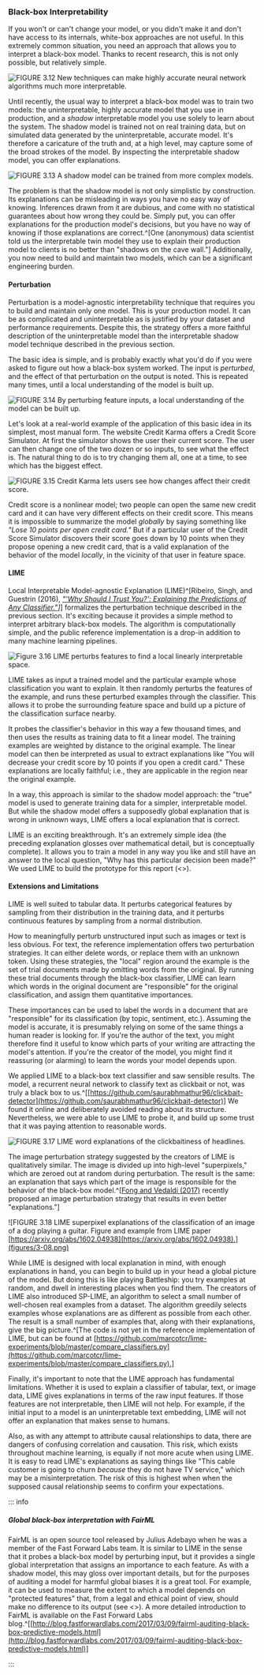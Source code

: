 ### Black-box Interpretability

If you won't or can't change your model, or you didn't make it and don't have
access to its internals, white-box approaches are not useful. In this extremely
common situation, you need an approach that allows you to interpret a black-box
model. Thanks to recent research, this is not only possible, but relatively
simple.

![FIGURE 3.12 New techniques can make highly accurate neural network algorithms much more interpretable.](figures/3-11.png)

Until recently, the usual way to interpret a black-box model was to train two
models: the uninterpretable, highly accurate model that you use in production,
and a _shadow_ interpretable model you use solely to learn about the system.
The shadow model is trained not on real training data, but on simulated data
generated by the uninterpretable, accurate model. It's therefore a caricature
of the truth and, at a high level, may capture some of the broad strokes of the
model. By inspecting the interpretable shadow model, you can offer
explanations.

![FIGURE 3.13 A shadow model can be trained from more complex models.](figures/3-04.png)

The problem is that the shadow model is not only simplistic by construction.
Its explanations can be misleading in ways you have no easy way of knowing.
Inferences drawn from it are dubious, and come with no statistical guarantees
about how wrong they could be. Simply put, you can offer explanations for the
production model's decisions, but you have no way of knowing if those
explanations are correct.^[One (anonymous) data scientist told us the
interpretable twin model they use to explain their production model to clients
is no better than "shadows on the cave wall."] Additionally, you now need to
build and maintain two models, which can be a significant engineering burden.

#### Perturbation

Perturbation is a model-agnostic interpretability technique that requires you
to build and maintain only one model. This is your production model. It can be
as complicated and uninterpretable as is justified by your dataset and
performance requirements. Despite this, the strategy offers a more faithful
description of the uninterpretable model than the interpretable shadow model
technique described in the previous section.

The basic idea is simple, and is probably exactly what you'd do if you were
asked to figure out how a black-box system worked. The input is _perturbed_,
and the effect of that perturbation on the output is noted. This is repeated
many times, until a local understanding of the model is built up.

![FIGURE 3.14  By perturbing feature inputs, a local understanding of the model can be built up.](figures/3-05.png)

Let's look at a real-world example of the application of this basic idea in its
simplest, most manual form. The website Credit Karma offers a Credit Score
Simulator. At first the simulator shows the user their current score. The user
can then change one of the two dozen or so inputs, to see what the effect is.
The natural thing to do is to try changing them all, one at a time, to see
which has the biggest effect.

![FIGURE 3.15 Credit Karma lets users see how changes affect their credit score.](figures/3-06.png)

Credit score is a nonlinear model; two people can open the same new credit card
and it can have very different effects on their credit score. This means it is
impossible to summarize the model _globally_ by saying something like *"Lose 10
points per open credit card."* But if a particular user of the Credit Score
Simulator discovers their score goes down by 10 points when they propose
opening a new credit card, that is a valid explanation of the behavior of the
model _locally_, in the vicinity of that user in feature space.

#### LIME

Local Interpretable Model-agnostic Explanation (LIME)^[Ribeiro, Singh,
and Guestrin (2016), *["'Why Should I
Trust You?': Explaining the Predictions of Any Classifier."](https://arxiv.org/abs/1602.04938)]*] formalizes the
perturbation technique described in the previous section. It's exciting because
it provides a simple method to interpret arbitrary black-box models. The
algorithm is computationally simple, and the public reference implementation is
a drop-in addition to many machine learning pipelines.

![Figure 3.16 LIME perturbs features to find a local linearly interpretable space.](figures/3-07.png)

LIME takes as input a trained model and the particular example whose
classification you want to explain. It then randomly perturbs the features of
the example, and runs these perturbed examples through the classifier. This
allows it to probe the surrounding feature space and build up a picture of the
classification surface nearby.

It probes the classifier's behavior in this way a few thousand times, and then
uses the results as training data to fit a linear model. The training
examples are weighted by distance to the original example. The linear model can
then be interpreted as usual to extract explanations like "You will decrease
your credit score by 10 points if you open a credit card." These explanations
are locally faithful; i.e., they are applicable in the region near the original
example.

In a way, this approach is similar to the shadow model approach: the "true"
model is used to generate training data for a simpler, interpretable model. But
while the shadow model offers a supposedly global explanation that is wrong in
unknown ways, LIME offers a local explanation that is correct.

LIME is an exciting breakthrough. It's an extremely simple idea (the
preceding explanation glosses over mathematical detail, but is conceptually
complete). It allows you to train a model in any way you like and still have
an answer to the local question, "Why has this particular decision been made?"
We used LIME to build the prototype for this report (<<prototype>>).

#### Extensions and Limitations

LIME is well suited to tabular data. It perturbs categorical features by
sampling from their distribution in the training data, and it perturbs
continuous features by sampling from a normal distribution.

How to meaningfully perturb unstructured input such as images or text is less
obvious. For text, the reference implementation offers two perturbation
strategies. It can either delete words, or replace them with an unknown token.
Using these strategies, the "local" region around the example is the set of
trial documents made by omitting words from the original. By running these
trial documents through the black-box classifier, LIME can learn which words in
the original document are "responsible" for the original classification, and
assign them quantitative importances.

These importances can be used to label the words in a document that are
"responsible" for its classification (by topic, sentiment, etc.). Assuming the
model is accurate, it is presumably relying on some of the same things a human
reader is looking for. If you're the author of the text, you might therefore
find it useful to know which parts of your writing are attracting the model's
attention. If you're the creator of the model, you might find it reassuring (or
alarming) to learn the words your model depends upon.

We applied LIME to a black-box text classifier and saw sensible results. The
model, a recurrent neural network to classify text as clickbait or not, was
truly a black box to
us.^[[https://github.com/saurabhmathur96/clickbait-detector](https://github.com/saurabhmathur96/clickbait-detector)] We found it
online and deliberately avoided reading about its structure. Nevertheless, we
were able to use LIME to probe it, and build up some trust that it was paying
attention to reasonable words.

![FIGURE 3.17 LIME word explanations of the clickbaitiness of headlines.](figures/3-12.png)

The image perturbation strategy suggested by the creators of LIME is
qualitatively similar. The image is divided up into high-level "superpixels,"
which are zeroed out at random during perturbation. The result is the same: an
explanation that says which part of the image is responsible for the behavior of
the black-box model.^[[Fong and
Vedaldi (2017)](https://arxiv.org/abs/1704.03296) recently proposed an image perturbation strategy that results in
even better "explanations."]

![FIGURE 3.18 LIME superpixel explanations of the classification of an image of a dog playing a guitar. Figure and example from LIME paper [https://arxiv.org/abs/1602.04938](https://arxiv.org/abs/1602.04938).](figures/3-08.png)

While LIME is designed with local explanation in mind, with enough explanations
in hand, you can begin to build up in your head a global picture of the model.
But doing this is like playing Battleship: you try examples at random, and
dwell in interesting places when you find them. The creators of LIME also
introduced SP-LIME, an algorithm to select a small number of well-chosen real
examples from a dataset. The algorithm greedily selects examples whose
explanations are as different as possible from each other. The result is a
small number of examples that, along with their explanations, give the big
picture.^[The code is not yet in the reference implementation of LIME,
but can be found at
[https://github.com/marcotcr/lime-experiments/blob/master/compare_classifiers.py](https://github.com/marcotcr/lime-experiments/blob/master/compare_classifiers.py).]

Finally, it's important to note that the LIME approach has fundamental
limitations. Whether it is used to explain a classifier of tabular, text, or
image data, LIME gives explanations in terms of the raw input features. If
those features are not interpretable, then LIME will not help. For example, if
the initial input to a model is an uninterpretable text embedding, LIME will
not offer an explanation that makes sense to humans.

Also, as with any attempt to attribute causal relationships to data, there are
dangers of confusing correlation and causation. This risk, which exists
throughout machine learning, is equally if not more acute when using LIME. It
is easy to read LIME's explanations as saying things like "This cable customer
is going to churn _because_ they do not have TV service," which may be a
misinterpretation. The risk of this is highest when when the supposed causal
relationship seems to confirm your expectations.


::: info
##### *Global black-box interpretation with FairML*

FairML is an open source tool released by Julius Adebayo when he was a member
of the Fast Forward Labs team. It is similar to LIME in the sense that it
probes a black-box model by perturbing input, but it provides a single global
interpretation that assigns an importance to each feature. As with a shadow
model, this may gloss over important details, but for the purposes of auditing
a model for harmful global biases it is a great tool. For example, it can be
used to measure the extent to which a model depends on "protected features"
that, from a legal and ethical point of view, should make no difference to its
output (see <<ethics>>). A more detailed introduction to FairML is available
on the Fast Forward Labs blog.^[[http://blog.fastforwardlabs.com/2017/03/09/fairml-auditing-black-box-predictive-models.html](http://blog.fastforwardlabs.com/2017/03/09/fairml-auditing-black-box-predictive-models.html)]

:::
